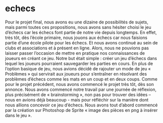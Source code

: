 # echecs

Pour le projet final, nous avons eu une dizaine de possibilités de sujets, mais parmi toutes ces
propositions, nous avons sans hésiter choisi le jeu d’échecs car les échecs font partie de notre vie
depuis longtemps. En effet, très tôt, dès l’école primaire, nous jouons aux échecs car nous faisions
partie d’une école pilote pour les échecs. Et nous avons continué au sein de clubs et associations et à
présent en ligne. Alors, nous ne pouvions pas laisser passer l’occasion de mettre en pratique nos
connaissances de joueurs en créant ce jeu.
Notre but était simple : créer un jeu d’échecs dans lequel les joueurs pourraient sauvegarder les
parties en cours. En plus de l’option basique de jeu, nous avions décidé de rajouter un mode de jeu
« Problèmes » qui servirait aux joueurs pour s’entraîner en résolvant des problèmes d’échecs comme
les mats en un coup et en deux coups.
Comme pour le projet précédent, nous avons commencé le projet très tôt, dès son annonce. Nous
avons commencé notre travail par une journée de réflexion, plus précisément de « brainstorming »,
non pas pour trouver des idées – nous en avions déjà beaucoup - mais pour réfléchir sur la manière
dont nous allions concevoir ce jeu d’échecs.
Nous avons tout d’abord commencé par la création sur Photoshop de Sprite « image des pièces en
png à insérer dans le jeu ». 
